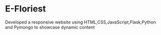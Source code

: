 # E-Floriest
Developed a responsive website using HTML,CSS,JavaScript,Flask,Python and Pymongo to showcase dynamic content
